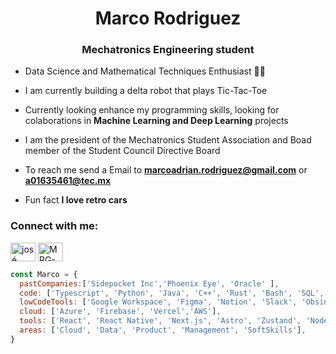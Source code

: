 
<h1 align="center"> Marco Rodriguez
<h3 align="center">Mechatronics Engineering student</h3>


-  Data Science and Mathematical Techniques Enthusiast 🤖💡
  
-  I am currently building a delta robot that plays Tic-Tac-Toe 
  
-  Currently looking enhance my programming skills, looking for colaborations in **Machine Learning and Deep Learning** projects

-  I am the president of the Mechatronics Student Association and Boad member of the Student Council Directive Board

-  To reach me send a Email to **marcoadrian.rodriguez@gmail.com** or **a01635461@tec.mx**
  
-  Fun fact **I love retro cars**

  

<h3 align="left">Connect with me:</h3>
<p align="left">
<a href="https://www.linkedin.com/in/jos%C3%A9-mar%C3%ADa-soto-valenzuela-070a2626b/" target="blank"><img align="center" src="https://raw.githubusercontent.com/rahuldkjain/github-profile-readme-generator/master/src/images/icons/Social/linked-in-alt.svg" alt="josé maría soto valenzuela" height="30" width="40" /></a>
<a href="https://www.leetcode.com/gorchon" target="blank"><img align="center" src="https://raw.githubusercontent.com/rahuldkjain/github-profile-readme-generator/master/src/images/icons/Social/leet-code.svg" alt="MRG-18" height="30" width="40" /></a>
</p>

```javascript
const Marco = {
  pastCompanies:['Sidepocket Inc','Phoenix Eye', 'Oracle' ],
  code: ['Typescript', 'Python', 'Java', 'C++', 'Rust', 'Bash', 'SQL', 'R'],
  lowCodeTools: ['Google Workspace', 'Figma', 'Notion', 'Slack', 'Obsidian'],
  cloud: ['Azure', 'Firebase', 'Vercel','AWS'],
  tools: ['React', 'React Native', 'Next.js', 'Astro', 'Zustand', 'NodeJS', 'NestJS', 'Keras', 'Scikit-learn', 'Pandas', 'NumPy', 'OpenCV', 'Streamlit', 'AWS', 'Firebase', 'Supabase', 'MySQL', 'Git', 'GitHub', 'Linux Shell', 'Linux Environment', 'T3 Stack'],
  areas: ['Cloud', 'Data', 'Product', 'Management', 'SoftSkills'],
}

```
